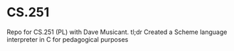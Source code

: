 # CS.251
Repo for CS.251 (PL) with Dave Musicant.
tl;dr Created a Scheme language interpreter in C for pedagogical purposes

